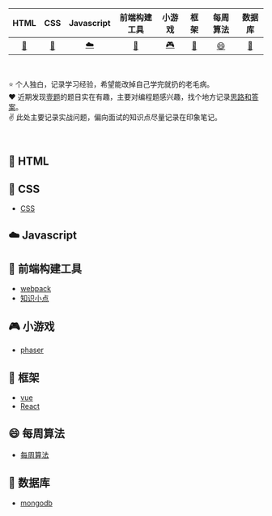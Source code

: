 |         HTML         |                CSS                |          Javascript          |           前端构建工具           |               小游戏               |           框架           |           每周算法           |           数据库          |
| :------------------: | :-------------------------------: | :--------------------------: | :------------------------------: | :--------------------------------: | :----------------------: | :----------------------: | :----------------------: |
| [:memo:](#memo-HTML) | [:floppy_disk:](#floppy_disk-CSS) | [:cloud:](#cloud-Javascript) | [:wrench:](#wrench-前端构建工具) | [:video_game:](#video_game-小游戏) | [:hammer:](#hammer-框架) | [:smile:](#smile-每周算法) | [:briefcase:](#briefcase-数据库) |

<br>

⭐️ 个人独白，记录学习经验，希望能改掉自己学完就扔的老毛病。  
:heart: 近期发现[壹题](https://github.com/Advanced-Frontend/Daily-Interview-Question)的题目实在有趣，主要对编程题感兴趣，找个地方记录[思路和答案](./src/Daily-Interview-Question)。    
:v: 此处主要记录实战问题，偏向面试的知识点尽量记录在印象笔记。

<br>

## :memo: HTML

## :floppy_disk: CSS

- [CSS](./src/css)

## :cloud: Javascript

## :wrench: 前端构建工具

- [webpack](./src/builds-tools/webpack)
- [知识小点](./src/builds-tools/dot)

## :video_game: 小游戏

- [phaser](./src/h5-game/phaser)

## :hammer: 框架

- [vue](./src/vue)
- [React](./src/React)

## :smile: 每周算法

- [每周算法](./src/arithmetic)

## :briefcase: 数据库

- [mongodb](./src/data-base/mongodb)
